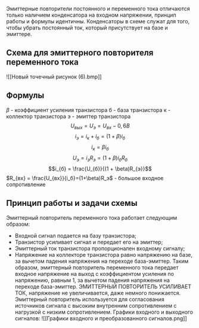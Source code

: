 Эмиттерные повторители постоянного и переменного тока отличаются только наличием конденсатора на входном напряжении, принцип работы и формулы идентичны. 
Конденсаторы в схеме служат для того, чтобы убрать постоянный ток, который присутствует на базе и эмиттере.
## Схема для эмиттерного повторителя переменного тока
![[Новый точечный рисунок (6).bmp]]
## Формулы
$\beta$ - коэффициент усиления транзистора
б - база транзистора
к - коллектор транзистора
э - эмиттер транзистора
$$U_{вых} = U_{э} = U_{вх} - 0,6В$$
$$i_э = i_к + i_б = (1 + \beta)i_б$$
$$i_к = \beta i_б$$
$$U_э = i_э R_э = (1 + \beta)i_бR_б$$
$$i_{б} = \frac{U_{б}}{(1 + \beta)R_{э}}$$
$R_{вх} = \frac{U_{вх}}{i_б}=(1+\beta)R_э$ - большое входное сопротивление
## Принцип работы и задачи схемы
Эмиттерный повторитель переменного тока работает следующим образом:
- Входной сигнал подается на базу транзистора;
- Транзистор усиливает сигнал и передает его на эмиттер;
- Эмиттерный ток транзистора пропорционален входному сигналу;
- Напряжение на коллекторе транзистора равно напряжению на базе, за вычетом падения напряжения на переходе база-эмиттер.
Таким образом, эмиттерный повторитель переменного тока передает входное напряжение на выход с коэффициентом усиления по напряжению, равным 1, за вычетом падения напряжения на переходе база-эмиттер.
ЭМИТТЕРНЫЙ ПОВТОРИТЕЛЬ УСИЛИВАЕТ ТОК, напряжение не увеличивается, даже немного понижается. 
Эмиттерный повторитель используется для согласования источников сигнала с высоким внутренним сопротивлением с нагрузкой с низким сопротивлением.
Графики входного и выходного сигналов:
![[Графики входного и преобразованного сигналов.png]]